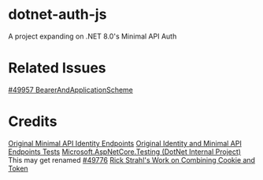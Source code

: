 # dotnet-auth-js
A project expanding on .NET 8.0's Minimal API Auth

# Related Issues
[#49957 BearerAndApplicationScheme](https://github.com/dotnet/aspnetcore/issues/49957)


# Credits

[Original Minimal API Identity Endpoints](https://github.com/dotnet/aspnetcore/blob/main/src/Identity/Core/src/IdentityApiEndpointRouteBuilderExtensions.cs)
[Original Identity and Minimal API Endpoints Tests](https://github.com/dotnet/aspnetcore/tree/main/src/Identity/test/Identity.FunctionalTests)
[Microsoft.AspNetCore.Testing (DotNet Internal Project)](https://github.com/dotnet/aspnetcore/tree/main/src/Testing/src)
This may get renamed [#49776](https://github.com/dotnet/aspnetcore/issues/49776)
[Rick Strahl's Work on Combining Cookie and Token](https://weblog.west-wind.com/posts/2022/Mar/29/Combining-Bearer-Token-and-Cookie-Auth-in-ASPNET)


